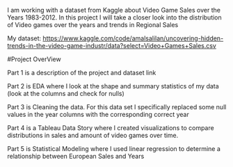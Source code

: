 
I am working with a dataset from Kaggle about Video Game Sales over the Years 1983-2012. 
In this project I will take a closer look into the distribution of Video games over the years and trends in Regional Sales

My dataset: https://www.kaggle.com/code/amalsalilan/uncovering-hidden-trends-in-the-video-game-industr/data?select=Video+Games+Sales.csv

#Project OverView

Part 1 is a description of the project and dataset link

Part 2 is EDA where I look at the shape and summary statistics of my data (look at the columns and check for nulls)

Part 3 is Cleaning the data. For this data set I specifically replaced some null values in the year columns with the corresponding correct year

Part 4 is a Tableau Data Story where I created visualizations to compare distributions in sales and amount of video games over time.

Part 5 is Statistical Modeling where I used linear regression to determine a relationship between European Sales and Years
